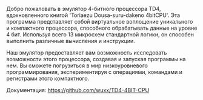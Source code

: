 Добро пожаловать в эмулятор 4-битного процессора TD4, вдохновленного книгой 'Toriaezu Dousa-suru-dakeno 4bitCPU'. Эта программа представляет собой виртуальное воплощение уникального и компактного процессора, способного обрабатывать данные на уровне 4 бит. Используя всего 13 микросхем стандартной логики, он способен выполнить различные вычисления и инструкции.

Наш эмулятор предоставляет вам возможность исследовать возможности этого процессора, создавая и запуская программы на нем. Вы сможете погрузиться в мир низкоуровневого программирования, экспериментируя с операциями, командами и регистрами этого компактного.

Документация: https://github.com/wuxx/TD4-4BIT-CPU
